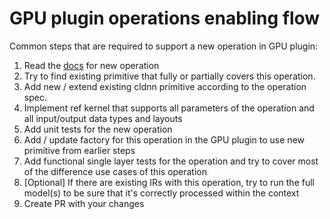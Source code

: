 # GPU plugin operations enabling flow

Common steps that are required to support a new operation in GPU plugin:
1. Read the [docs](https://github.com/openvinotoolkit/openvino/tree/master/docs/ops) for new operation 
2. Try to find existing primitive that fully or partially covers this operation.
3. Add new / extend existing cldnn primitive according to the operation spec.
4. Implement ref kernel that supports all parameters of the operation and all input/output data types and layouts
4. Add unit tests for the new operation
5. Add / update factory for this operation in the GPU plugin to use new primitive from earlier steps
6. Add functional single layer tests for the operation and try to cover most of the difference use cases of this operation
7. [Optional] If there are existing IRs with this operation, try to run the full model(s) to be sure that it's correctly processed within the context
8. Create PR with your changes
